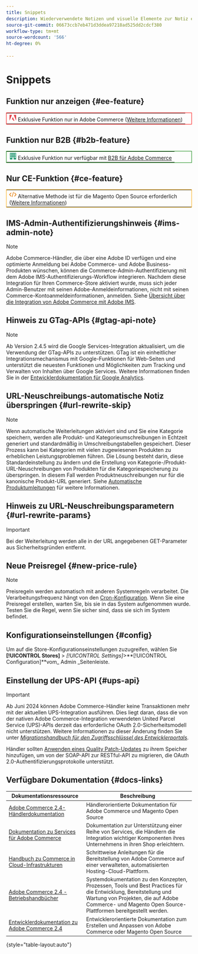 ```yaml
---
title: Snippets
description: Wiederverwendete Notizen und visuelle Elemente zur Notiz eines Features oder einer Seite, die auf eine bestimmte Bearbeitung angewendet wird
source-git-commit: 06673ccb7eb471d3ddea97218ad525dd2cdcf380
workflow-type: tm+mt
source-wordcount: '566'
ht-degree: 0%

---
```


# Snippets

## Funktion nur anzeigen {#ee-feature}

<table style="border:1px solid red">
<tr><td><img alt="Adobe Commerce-Funktion" src="../assets/adobe-logo.svg" width="20" height="20" /> Exklusive Funktion nur in Adobe Commerce (<a href="https://experienceleague.adobe.com/docs/commerce-admin/user-guides/home.html#product-editions">Weitere Informationen</a>)</td></tr>
</table>

## Funktion nur B2B {#b2b-feature}

<table style="border:1px solid green">
<tr><td><img alt="B2B für Adobe Commerce-Funktion" src="../assets/b2b.svg" width="20" height="20" /> Exklusive Funktion nur verfügbar mit <a href="https://experienceleague.adobe.com/docs/commerce-admin/b2b/introduction.html?lang=en">B2B für Adobe Commerce</a></td></tr>
</table>

## Nur CE-Funktion {#ce-feature}

<table style="border:1px solid orange">
<tr><td><img alt="Magento Open Source" src="../assets/open-source.svg" width="20" height="20" /> Alternative Methode ist für die Magento Open Source erforderlich (<a href="https://experienceleague.adobe.com/docs/commerce-admin/user-guides/home.html#product-editions">Weitere Informationen</a>)</td></tr>
</table>

## IMS-Admin-Authentifizierungshinweis {#ims-admin-note}

>[!NOTE]
>
>Adobe Commerce-Händler, die über eine Adobe ID verfügen und eine optimierte Anmeldung bei Adobe Commerce- und Adobe Business-Produkten wünschen, können die Commerce-Admin-Authentifizierung mit dem Adobe IMS-Authentifizierungs-Workflow integrieren. Nachdem diese Integration für Ihren Commerce-Store aktiviert wurde, muss sich jeder Admin-Benutzer mit seinen Adobe-Anmeldeinformationen, nicht mit seinen Commerce-Kontoanmeldeinformationen, anmelden. Siehe [Übersicht über die Integration von Adobe Commerce mit Adobe IMS](/help/getting-started/adobe-ims-integration-overview.md).

## Hinweis zu GTag-APIs {#gtag-api-note}

>[!NOTE]
>
>Ab Version 2.4.5 wird die Google Services-Integration aktualisiert, um die Verwendung der GTag-APIs zu unterstützen. GTag ist ein einheitlicher Integrationsmechanismus mit Google-Funktionen für Web-Seiten und unterstützt die neuesten Funktionen und Möglichkeiten zum Tracking und Verwalten von Inhalten über Google Services. Weitere Informationen finden Sie in der [Entwicklerdokumentation für Google Analytics](https://developers.google.com/analytics/devguides/collection/gtagjs).

## URL-Neuschreibungs-automatische Notiz überspringen {#url-rewrite-skip}

>[!NOTE]
>
>Wenn automatische Weiterleitungen aktiviert sind und Sie eine Kategorie speichern, werden alle Produkt- und Kategorieumschreibungen in Echtzeit generiert und standardmäßig in Umschreibungstabellen gespeichert. Dieser Prozess kann bei Kategorien mit vielen zugewiesenen Produkten zu erheblichen Leistungsproblemen führen. Die Lösung besteht darin, diese Standardeinstellung zu ändern und die Erstellung von Kategorie-/Produkt-URL-Neuschreibungen von Produkten für die Kategoriespeicherung zu überspringen. In diesem Fall werden Produktneuschreibungen nur für die kanonische Produkt-URL generiert. Siehe [Automatische Produktumleitungen](/help/merchandising-promotions/url-redirect-product-automatic.md) für weitere Informationen.

## Hinweis zu URL-Neuschreibungsparametern {#url-rewrite-params}

>[!IMPORTANT]
>
>Bei der Weiterleitung werden alle in der URL angegebenen GET-Parameter aus Sicherheitsgründen entfernt.

## Neue Preisregel {#new-price-rule}

>[!NOTE]
>
>Preisregeln werden automatisch mit anderen Systemregeln verarbeitet. Die Verarbeitungsfrequenz hängt von den [Cron-Konfiguration](https://experienceleague.adobe.com/docs/commerce-operations/configuration-guide/cli/configure-cron-jobs.html). Wenn Sie eine Preisregel erstellen, warten Sie, bis sie in das System aufgenommen wurde. Testen Sie die Regel, wenn Sie sicher sind, dass sie sich im System befindet.

## Konfigurationseinstellungen {#config}

Um auf die Store-Konfigurationseinstellungen zuzugreifen, wählen Sie **[!UICONTROL Stores]** > _[!UICONTROL Settings]_>**[!UICONTROL Configuration]**vom_ Admin _Seitenleiste.

## Einstellung der UPS-API {#ups-api}

>[!IMPORTANT]
>
>Ab Juni 2024 können Adobe Commerce-Händler keine Transaktionen mehr mit der aktuellen UPS-Integration ausführen. Dies liegt daran, dass die von der nativen Adobe Commerce-Integration verwendeten United Parcel Service (UPS)-APIs derzeit das erforderliche OAuth 2.0-Sicherheitsmodell nicht unterstützen. Weitere Informationen zu dieser Änderung finden Sie unter [_Migrationshandbuch für den Zugriffsschlüssel des Entwicklerportals_](https://developer.ups.com/oauth-developer-guide). <br/>
>
>Händler sollten [Anwenden eines Quality Patch-Updates](https://experienceleague.adobe.com/docs/commerce-knowledge-base/kb/troubleshooting/known-issues-patches-attached/ups-shipping-method-integration-migration-from-soap-to-restful-api.html) zu ihrem Speicher hinzufügen, um von der SOAP-API zur RESTful-API zu migrieren, die OAuth 2.0-Authentifizierungsprotokolle unterstützt.


## Verfügbare Dokumentation {#docs-links}

| Dokumentationsressource | Beschreibung |
|----------------------- | ----------- |
| [Adobe Commerce 2.4-Händlerdokumentation](../landing/home.md) | Händlerorientierte Dokumentation für Adobe Commerce und Magento Open Source |
| [Dokumentation zu Services für Adobe Commerce](https://experienceleague.adobe.com/docs/commerce-merchant-services/user-guides/home.html) | Dokumentation zur Unterstützung einer Reihe von Services, die Händlern die Integration wichtiger Komponenten ihres Unternehmens in ihren Shop erleichtern. |
| [Handbuch zu Commerce in Cloud-Infrastrukturen](https://experienceleague.adobe.com/docs/commerce-cloud-service/user-guide/overview.html) | Schrittweise Anleitungen für die Bereitstellung von Adobe Commerce auf einer verwalteten, automatisierten Hosting-Cloud-Plattform. |
| [Adobe Commerce 2.4 - Betriebshandbücher](https://experienceleague.adobe.com/docs/commerce-operations/operational-guides/home.html) | Systemdokumentation zu den Konzepten, Prozessen, Tools und Best Practices für die Entwicklung, Bereitstellung und Wartung von Projekten, die auf Adobe Commerce- und Magento Open Source-Plattformen bereitgestellt werden. |
| [Entwicklerdokumentation zu Adobe Commerce 2.4](https://developer.adobe.com/commerce/docs) | Entwicklerorientierte Dokumentation zum Erstellen und Anpassen von Adobe Commerce oder Magento Open Source |

{style="table-layout:auto"}
